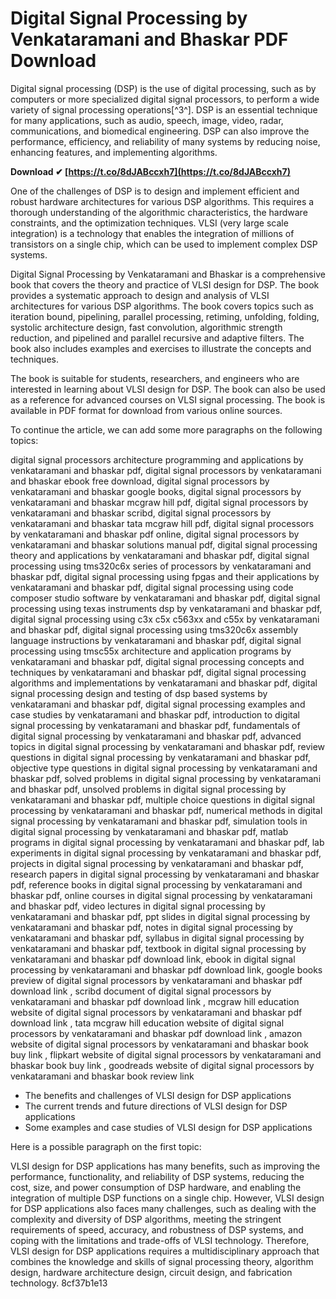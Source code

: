 # Digital Signal Processing by Venkataramani and Bhaskar PDF Download
 
Digital signal processing (DSP) is the use of digital processing, such as by computers or more specialized digital signal processors, to perform a wide variety of signal processing operations[^3^]. DSP is an essential technique for many applications, such as audio, speech, image, video, radar, communications, and biomedical engineering. DSP can also improve the performance, efficiency, and reliability of many systems by reducing noise, enhancing features, and implementing algorithms.
 
**Download ✔ [https://t.co/8dJABccxh7](https://t.co/8dJABccxh7)**


 
One of the challenges of DSP is to design and implement efficient and robust hardware architectures for various DSP algorithms. This requires a thorough understanding of the algorithmic characteristics, the hardware constraints, and the optimization techniques. VLSI (very large scale integration) is a technology that enables the integration of millions of transistors on a single chip, which can be used to implement complex DSP systems.
 
Digital Signal Processing by Venkataramani and Bhaskar is a comprehensive book that covers the theory and practice of VLSI design for DSP. The book provides a systematic approach to design and analysis of VLSI architectures for various DSP algorithms. The book covers topics such as iteration bound, pipelining, parallel processing, retiming, unfolding, folding, systolic architecture design, fast convolution, algorithmic strength reduction, and pipelined and parallel recursive and adaptive filters. The book also includes examples and exercises to illustrate the concepts and techniques.
 
The book is suitable for students, researchers, and engineers who are interested in learning about VLSI design for DSP. The book can also be used as a reference for advanced courses on VLSI signal processing. The book is available in PDF format for download from various online sources.

To continue the article, we can add some more paragraphs on the following topics:
 
digital signal processors architecture programming and applications by venkataramani and bhaskar pdf,  digital signal processors by venkataramani and bhaskar ebook free download,  digital signal processors by venkataramani and bhaskar google books,  digital signal processors by venkataramani and bhaskar mcgraw hill pdf,  digital signal processors by venkataramani and bhaskar scribd,  digital signal processors by venkataramani and bhaskar tata mcgraw hill pdf,  digital signal processors by venkataramani and bhaskar pdf online,  digital signal processors by venkataramani and bhaskar solutions manual pdf,  digital signal processing theory and applications by venkataramani and bhaskar pdf,  digital signal processing using tms320c6x series of processors by venkataramani and bhaskar pdf,  digital signal processing using fpgas and their applications by venkataramani and bhaskar pdf,  digital signal processing using code composer studio software by venkataramani and bhaskar pdf,  digital signal processing using texas instruments dsp by venkataramani and bhaskar pdf,  digital signal processing using c3x c5x c563xx and c55x by venkataramani and bhaskar pdf,  digital signal processing using tms320c6x assembly language instructions by venkataramani and bhaskar pdf,  digital signal processing using tmsc55x architecture and application programs by venkataramani and bhaskar pdf,  digital signal processing concepts and techniques by venkataramani and bhaskar pdf,  digital signal processing algorithms and implementations by venkataramani and bhaskar pdf,  digital signal processing design and testing of dsp based systems by venkataramani and bhaskar pdf,  digital signal processing examples and case studies by venkataramani and bhaskar pdf,  introduction to digital signal processing by venkataramani and bhaskar pdf,  fundamentals of digital signal processing by venkataramani and bhaskar pdf,  advanced topics in digital signal processing by venkataramani and bhaskar pdf,  review questions in digital signal processing by venkataramani and bhaskar pdf,  objective type questions in digital signal processing by venkataramani and bhaskar pdf,  solved problems in digital signal processing by venkataramani and bhaskar pdf,  unsolved problems in digital signal processing by venkataramani and bhaskar pdf,  multiple choice questions in digital signal processing by venkataramani and bhaskar pdf,  numerical methods in digital signal processing by venkataramani and bhaskar pdf,  simulation tools in digital signal processing by venkataramani and bhaskar pdf,  matlab programs in digital signal processing by venkataramani and bhaskar pdf,  lab experiments in digital signal processing by venkataramani and bhaskar pdf,  projects in digital signal processing by venkataramani and bhaskar pdf,  research papers in digital signal processing by venkataramani and bhaskar pdf,  reference books in digital signal processing by venkataramani and bhaskar pdf,  online courses in digital signal processing by venkataramani and bhaskar pdf,  video lectures in digital signal processing by venkataramani and bhaskar pdf,  ppt slides in digital signal processing by venkataramani and bhaskar pdf,  notes in digital signal processing by venkataramani and bhaskar pdf,  syllabus in digital signal processing by venkataramani and bhaskar pdf,  textbook in digital signal processing by venkataramani and bhaskar pdf download link,  ebook in digital signal processing by venkataramani and bhaskar pdf download link,  google books preview of digital signal processors by venkataramani and bhaskar pdf download link ,  scribd document of digital signal processors by venkataramani and bhaskar pdf download link ,  mcgraw hill education website of digital signal processors by venkataramani and bhaskar pdf download link ,  tata mcgraw hill education website of digital signal processors by venkataramani and bhaskar pdf download link ,  amazon website of digital signal processors by venkataramani and bhaskar book buy link ,  flipkart website of digital signal processors by venkataramani and bhaskar book buy link ,  goodreads website of digital signal processors by venkataramani and bhaskar book review link
 
- The benefits and challenges of VLSI design for DSP applications
- The current trends and future directions of VLSI design for DSP applications
- Some examples and case studies of VLSI design for DSP applications

Here is a possible paragraph on the first topic:
 
VLSI design for DSP applications has many benefits, such as improving the performance, functionality, and reliability of DSP systems, reducing the cost, size, and power consumption of DSP hardware, and enabling the integration of multiple DSP functions on a single chip. However, VLSI design for DSP applications also faces many challenges, such as dealing with the complexity and diversity of DSP algorithms, meeting the stringent requirements of speed, accuracy, and robustness of DSP systems, and coping with the limitations and trade-offs of VLSI technology. Therefore, VLSI design for DSP applications requires a multidisciplinary approach that combines the knowledge and skills of signal processing theory, algorithm design, hardware architecture design, circuit design, and fabrication technology.
 8cf37b1e13
 
